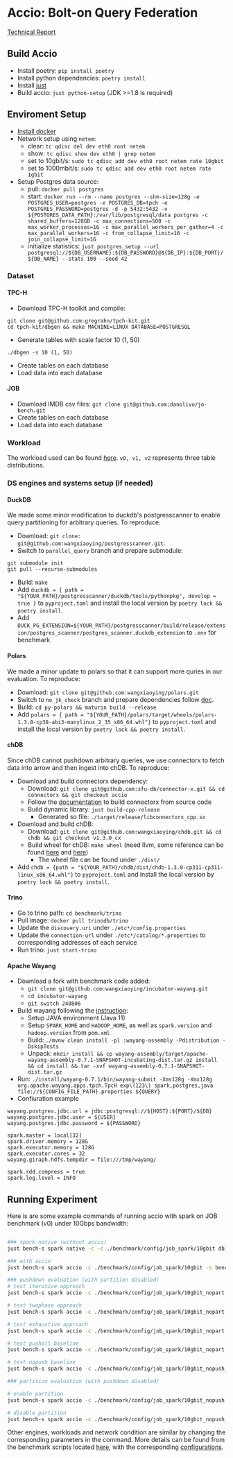 # Accio: Bolt-on Query Federation

[Technical Report](accio_technical_report.pdf)

## Build Accio

* Install poetry: `pip install poetry`
* Install python dependencies: `poetry install`
* Install [just](https://github.com/casey/just)
* Build accio: `just python-setup` (JDK >=1.8 is required)

## Enviroment Setup

* [Install docker](https://docs.docker.com/engine/install/)
* Network setup using `netem`:
  * clear: `tc qdisc del dev eth0 root netem`
  * show: `tc qdisc show dev eth0 | grep netem`
  * set to 10gbit/s: `sudo tc qdisc add dev eth0 root netem rate 10gbit`
  * set to 1000mbit/s: `sudo tc qdisc add dev eth0 root netem rate 1gbit`
* Setup Postgres data source:
  * pull: `docker pull postgres`
  * start: `docker run --rm --name postgres --shm-size=128g -e POSTGRES_USER=postgres -e POSTGRES_DB=tpch -e POSTGRES_PASSWORD=postgres -d -p 5432:5432 -v ${POSTGRES_DATA_PATH}:/var/lib/postgresql/data postgres -c shared_buffers=128GB -c max_connections=500 -c max_worker_processes=16 -c max_parallel_workers_per_gather=4 -c max_parallel_workers=16 -c from_collapse_limit=16 -c join_collapse_limit=16`
  * initialize statistics: `just postgres_setup --url postgresql://${DB_USERNAME}:${DB_PASSWORD}@${DB_IP}:${DB_PORT}/${DB_NAME} --stats 100 --seed 42`

### Dataset

#### TPC-H

* Download TPC-H toolkit and compile:
```
git clone git@github.com:gregrahn/tpch-kit.git
cd tpch-kit/dbgen && make MACHINE=LINUX DATABASE=POSTGRESQL
```
* Generate tables with scale factor 10 (1, 50)
```
./dbgen -s 10 (1, 50)
```
* Create tables on each database
* Load data into each database

#### JOB

* Download IMDB csv files: `git clone git@github.com:danolivo/jo-bench.git`
* Create tables on each database
* Load data into each database

### Workload
The workload used can be found [here](./workload). `v0, v1, v2` represents three table distributions.

### DS engines and systems setup (if needed)

#### DuckDB

We made some minor modification to duckdb's postgresscanner to enable query partitioning for arbitrary queries. To reproduce:
* Download: `git clone: git@github.com:wangxiaoying/postgresscanner.git`.
* Switch to `parallel_query` branch and prepare submodule:
```
git submodule init
git pull --recurse-submodules
```
* Build: `make`
* Add `duckdb = { path = "${YOUR_PATH}/postgresscanner/duckdb/tools/pythonpkg", develop = true }` to `pyproject.toml` and install the local version by `poetry lock && poetry install`.
* Add `DUCK_PG_EXTENSION=${YOUR_PATH}/postgresscanner/build/release/extension/postgres_scanner/postgres_scanner.duckdb_extension` to `.env` for benchmark.

#### Polars

We made a minor update to polars so that it can support more quries in our evaluation. To reproduce:
* Download: `git clone git@github.com:wangxiaoying/polars.git`
* Switch to `no_jk_check` branch and prepare dependencies follow [doc](https://docs.pola.rs/development/contributing/#installing-dependencies).
* Build: `cd py-polars && maturin build --release`
* Add `polars = { path = "${YOUR_PATH}/polars/target/wheels/polars-1.3.0-cp38-abi3-manylinux_2_35_x86_64.whl"}` to `pyproject.toml` and install the local version by `poetry lock && poetry install`.

#### chDB

Since chDB cannot pushdown arbitrary queries, we use connectorx to fetch data into arrow and then ingest into chDB. To reproduce:
* Download and build connectorx dependency:
   * Download: `git clone git@github.com:sfu-db/connector-x.git && cd connectorx && git checkout accio`
   * Follow the [documentation](https://sfu-db.github.io/connector-x/install.html#build-from-source-code) to build connectorx from source code
   * Build dynamic library: `just build-cpp-release`
     * Generated so file: `./target/release/libconnectorx_cpp.so`
* Download and build chDB:
  * Download: `git clone git@github.com:wangxiaoying/chdb.git && cd chdb && git checkout v1.3.0_cx`
  * Build wheel for chDB: `make wheel` (need llvm, some reference can be found [here](https://github.com/wangxiaoying/chdb/blob/19bf2f5084b3a754d81c4da49e760762f9d2c4b4/.github/workflows/build_wheels.yml#L116) and [here](https://clickhouse.com/docs/en/development/developer-instruction#cloning-a-repository-to-your-development-machine))
     * The wheel file can be found under `./dist/`
* Add `chdb = {path = "${YOUR_PATH}/chdb/dist/chdb-1.3.0-cp311-cp311-linux_x86_64.whl"}` to `pyproject.toml` and install the local version by `poetry lock && poetry install`.

#### Trino
* Go to trino path: `cd benchmark/trino`
* Pull image: `docker pull trinodb/trino`
* Update the `discovery.uri` under `./etc*/config.properties`
* Update the `connection-url` under `./etc*/catalog/*.properties` to corresponding addresses of each service
* Run trino: `just start-trino`

#### Apache Wayang

* Download a fork with benchmark code added: 
    * `git clone git@github.com:wangxiaoying/incubator-wayang.git`
    * `cd incubator-wayang`
    * `git switch 240806`
* Build wayang following the [instruction](https://github.com/apache/incubator-wayang?tab=readme-ov-file#building):
    * Setup JAVA environment (Java 11)
    * Setup `SPARK_HOME` and `HADOOP_HOME`, as well as `spark.version` and `hadoop.version` from `pom.xml`
    * Build: `./mvnw clean install -pl :wayang-assembly -Pdistribution -DskipTests `
    * Unpack: `mkdir install && cp wayang-assembly/target/apache-wayang-assembly-0.7.1-SNAPSHOT-incubating-dist.tar.gz install && cd install && tar -xvf wayang-assembly-0.7.1-SNAPSHOT-dist.tar.gz`
* Run: `./install/wayang-0.7.1/bin/wayang-submit -Xms128g -Xmx128g org.apache.wayang.apps.tpch.TpcH exp\(123\) spark,postgres,java file://${CONFIG_FILE_PATH}.properties ${QUERY}`
* Confiuration example
```
wayang.postgres.jdbc.url = jdbc:postgresql://${HOST}:${PORT}/${DB}
wayang.postgres.jdbc.user = ${USER}
wayang.postgres.jdbc.password = ${PASSWORD}

spark.master = local[32]
spark.driver.memory = 128G
spark.executor.memory = 128G
spark.executor.cores = 32
wayang.giraph.hdfs.tempdir = file:///tmp/wayang/

spark.rdd.compress = true
spark.log.level = INFO
```

## Running Experiment

Here is are some example commands of running accio with spark on JOB benchmark (v0) under 10Gbps bandwidth:
```bash

### spark native (without accio)
just bench-s spark native -c -c ./benchmark/config/job_spark/10gbit db1 db2 -w workload/job2_v0

### with accio
just bench-s spark accio -c ./benchmark/config/job_spark/10gbit -s benefit db1 db2 -w workload/job2_v0

### pushdown evaluation (with partition disabled)
# test iterative approach
just bench-s spark accio -c ./benchmark/config/job_spark/10gbit_nopart -s benefit db1 db2 -w workload/job2_v0

# test twophase approach 
just bench-s spark accio -c ./benchmark/config/job_spark/10gbit_nopart -s goo db1 db2 -w workload/job2_v0

# test exhaustive approach
just bench-s spark accio -c ./benchmark/config/job_spark/10gbit_nopart -s dpsize db1 db2 -w workload/job2_v0

# test pushall baseline
just bench-s spark accio -c ./benchmark/config/job_spark/10gbit_nopart -s pushdown db1 db2 -w workload/job2_v0

# test nopush baseline
just bench-s spark accio -c ./benchmark/config/job_spark/10gbit_nopush_nopart -s benefit db1 db2 -w workload/job2_v0

### partition evaluation (with pushdown disabled)

# enable partition
just bench-s spark accio -c ./benchmark/config/job_spark/10gbit_nopush -s benefit db1 db2 -w workload/job2_v0

# disable partition
just bench-s spark accio -c ./benchmark/config/job_spark/10gbit_nopush_nopart -s benefit db1 db2 -w workload/job2_v0

```

Other engines, workloads and network condition are similar by changing the corresponding parameters in the command. 
More details can be found from the benchmark scripts located [here](./benchmark), with the corresponding [configurations](./benchmark/config).

